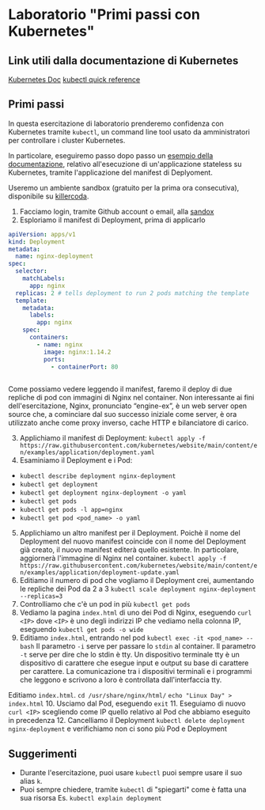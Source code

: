 # Laboratorio "Primi passi con Kubernetes"

## Link utili dalla documentazione di Kubernetes

[Kubernetes Doc](https://kubernetes.io/it/docs/home/)
[kubectl quick reference](https://kubernetes.io/docs/reference/kubectl/quick-reference/)

## Primi passi

In questa esercitazione di laboratorio prenderemo confidenza con Kubernetes tramite `kubectl`,
un command line tool usato da amministratori per controllare i cluster Kubernetes.

In particolare, eseguiremo passo dopo passo un 
[esempio della documentazione](https://kubernetes.io/docs/tasks/run-application/run-stateless-application-deployment/), 
relativo all'esecuzione di un'applicazione stateless su Kubernetes,
tramite l'applicazione del manifest di Deplyoment.

Useremo un ambiente sandbox (gratuito per la prima ora consecutiva), disponibile su
[killercoda](https://killercoda.com).

1. Facciamo login, tramite Github account o email, alla [sandox](https://killercoda.com/playgrounds/scenario/kubernetes)
2. Esploriamo il manifest di Deployment, prima di applicarlo
```yaml
apiVersion: apps/v1
kind: Deployment
metadata:
  name: nginx-deployment
spec:
  selector:
    matchLabels:
      app: nginx
  replicas: 2 # tells deployment to run 2 pods matching the template
  template:
    metadata:
      labels:
        app: nginx
    spec:
      containers:
        - name: nginx
          image: nginx:1.14.2
          ports:
            - containerPort: 80
 
```

Come possiamo vedere leggendo il manifest, faremo il deploy di due repliche di pod con immagini di Nginx
nel container.
Non interessante ai fini dell'esercitazione, Nginx, pronunciato “engine-ex”, è un web server open source 
che, a cominciare dal suo successo iniziale come server, è ora utilizzato anche come proxy inverso, 
cache HTTP e bilanciatore di carico.


3. Applichiamo il manifest di Deployment:
`kubectl apply -f https://raw.githubusercontent.com/kubernetes/website/main/content/en/examples/application/deployment.yaml`
4. Esaminiamo il Deployment e i Pod:
- `kubectl describe deployment nginx-deployment`
- `kubectl get deployment` 
- `kubectl get deployment nginx-deployment -o yaml`
- `kubectl get pods` 
- `kubectl get pods -l app=nginx`
- `kubectl get pod <pod_name> -o yaml`
5. Applichiamo un altro manifest per il Deployment. 
Poichè il nome del Deployment del nuovo manifest coincide con il nome del Deployment già creato,
il nuovo manifest editerà quello esistente.
In particolare, aggiornerà l'immagine di Nginx nel container.
`kubectl apply -f https://raw.githubusercontent.com/kubernetes/website/main/content/en/examples/application/deployment-update.yaml`
6. Editiamo il numero di pod che vogliamo il Deployment crei, aumentando le repliche dei Pod da 2 a 3
`kubectl scale deployment nginx-deployment --replicas=3`
7. Controlliamo che c'è un pod in più
`kubectl get pods`
8. Vediamo la pagina `index.html` di uno dei Pod di Nginx, eseguendo
`curl <IP>` 
dove `<IP>` è uno degli indirizzi IP che vediamo nella colonna IP, eseguendo
`kubectl get pods -o wide`
9. Editiamo `index.html`, entrando nel pod
`kubectl exec -it <pod_name> -- bash`
Il parametro `-i` serve per passare lo `stdin` al container.
Il parametro `-t` serve per dire che lo stdin è tty.
Un dispositivo terminale tty è un dispositivo di 
carattere che esegue input e output su base di carattere 
per carattere. La comunicazione tra i dispositivi terminali e i programmi che leggono 
e scrivono a loro è controllata dall'interfaccia tty.

Editiamo `index.html`.
`cd /usr/share/nginx/html/`
`echo "Linux Day" > index.html`
10. Usciamo dal Pod, eseguendo `exit`
11. Eseguiamo di nuovo `curl <IP>` scegliendo come IP quello relativo al Pod che abbiamo eseguito in precedenza
12. Cancelliamo il Deployment
`kubectl delete deployment nginx-deployment` e verifichiamo non ci sono più Pod e Deployment

## Suggerimenti
- Durante l'esercitazione, puoi usare `kubectl` puoi sempre usare il suo alias `k`.
- Puoi sempre chiedere, tramite `kubectl` di "spiegarti" come è fatta una sua risorsa
Es. `kubectl explain deployment`